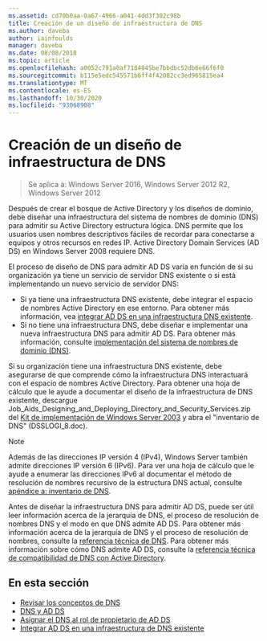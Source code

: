```yaml
---
ms.assetid: cd70b0aa-0a67-4966-a041-4dd3f302c98b
title: Creación de un diseño de infraestructura de DNS
ms.author: daveba
author: iainfoulds
manager: daveba
ms.date: 08/08/2018
ms.topic: article
ms.openlocfilehash: a0052c791a0af7184845be7bbdbc52db6e66f6f0
ms.sourcegitcommit: b115e5edc545571b6ff4f42082cc3ed965815ea4
ms.translationtype: MT
ms.contentlocale: es-ES
ms.lasthandoff: 10/30/2020
ms.locfileid: "93068908"
---
```

# <a name="creating-a-dns-infrastructure-design"></a>Creación de un diseño de infraestructura de DNS

> Se aplica a: Windows Server 2016, Windows Server 2012 R2, Windows Server 2012

Después de crear el bosque de Active Directory y los diseños de dominio, debe diseñar una infraestructura del sistema de nombres de dominio (DNS) para admitir su Active Directory estructura lógica. DNS permite que los usuarios usen nombres descriptivos fáciles de recordar para conectarse a equipos y otros recursos en redes IP. Active Directory Domain Services (AD DS) en Windows Server 2008 requiere DNS.

El proceso de diseño de DNS para admitir AD DS varía en función de si su organización ya tiene un servicio de servidor DNS existente o si está implementando un nuevo servicio de servidor DNS:

- Si ya tiene una infraestructura DNS existente, debe integrar el espacio de nombres Active Directory en ese entorno. Para obtener más información, vea [integrar AD DS en una infraestructura DNS existente](../../ad-ds/plan/Integrating-AD-DS-into-an-Existing-DNS-Infrastructure.md).
- Si no tiene una infraestructura DNS, debe diseñar e implementar una nueva infraestructura DNS para admitir AD DS. Para obtener más información, consulte [implementación del sistema de nombres de dominio (DNS)](/previous-versions/windows/it-pro/windows-server-2003/cc780661(v=ws.10)).

Si su organización tiene una infraestructura DNS existente, debe asegurarse de que comprende cómo la infraestructura DNS interactuará con el espacio de nombres Active Directory. Para obtener una hoja de cálculo que le ayude a documentar el diseño de la infraestructura de DNS existente, descargue Job_Aids_Designing_and_Deploying_Directory_and_Security_Services.zip del [Kit de implementación de Windows Server 2003](https://microsoft.com/download/details.aspx?id=9608) y abra el "inventario de DNS" (DSSLOGI_8.doc).

> [!NOTE]
> Además de las direcciones IP versión 4 (IPv4), Windows Server también admite direcciones IP versión 6 (IPv6). Para ver una hoja de cálculo que le ayude a enumerar las direcciones IPv6 al documentar el método de resolución de nombres recursivo de la estructura DNS actual, consulte [apéndice a: inventario de DNS](../../ad-ds/plan/Appendix-A--DNS-Inventory.md).

Antes de diseñar la infraestructura DNS para admitir AD DS, puede ser útil leer información acerca de la jerarquía de DNS, el proceso de resolución de nombres DNS y el modo en que DNS admite AD DS. Para obtener más información acerca de la jerarquía de DNS y el proceso de resolución de nombres, consulte la [referencia técnica de DNS](/previous-versions/windows/it-pro/windows-server-2003/cc779926(v=ws.10)). Para obtener más información sobre cómo DNS admite AD DS, consulte la [referencia técnica de compatibilidad de DNS con Active Directory](/previous-versions/windows/it-pro/windows-server-2003/cc781627(v=ws.10)).

## <a name="in-this-section"></a>En esta sección

- [Revisar los conceptos de DNS](../../ad-ds/plan/Reviewing-DNS-Concepts.md)
- [DNS y AD DS](../../ad-ds/plan/DNS-and-AD-DS.md)
- [Asignar el DNS al rol de propietario de AD DS](../../ad-ds/deploy/Assigning-the-DNS-for-AD-DS-Owner-Role.md)
- [Integrar AD DS en una infraestructura de DNS existente](../../ad-ds/plan/../../ad-ds/plan/Integrating-AD-DS-into-an-Existing-DNS-Infrastructure.md)
